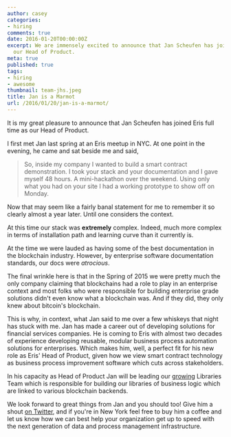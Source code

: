 ```yaml
---
author: casey
categories:
- hiring
comments: true
date: 2016-01-20T00:00:00Z
excerpt: We are immensely excited to announce that Jan Scheufen has joined Eris as
  our Head of Product.
meta: true
published: true
tags:
- hiring
- awesome
thumbnail: team-jhs.jpeg
title: Jan is a Marmot
url: /2016/01/20/jan-is-a-marmot/
---
```


It is my great pleasure to announce that Jan Scheufen has joined Eris full time as our Head of Product.

I first met Jan last spring at an Eris meetup in NYC. At one point in the evening, he came and sat beside me and said,

> So, inside my company I wanted to build a smart contract demonstration. I took your stack and your documentation and I gave myself 48 hours. A mini-hackathon over the weekend. Using only what you had on your site I had a working prototype to show off on Monday.

Now that may seem like a fairly banal statement for me to remember it so clearly almost a year later. Until one considers the context.

At this time our stack was **extremely** complex. Indeed, much more complex in terms of installation path and learning curve than it currently is.

At the time we were lauded as having some of the best documentation in the blockchain industry. However, by enterprise software documentation standards, our docs were *atrocious*.

The final wrinkle here is that in the Spring of 2015 we were pretty much the only company claiming that blockchains had a role to play in an enterprise context and most folks who were responsible for building enterprise grade solutions didn't even know what a blockchain was. And if they did, they only knew about bitcoin's blockchain.

This is why, in context, what Jan said to me over a few whiskeys that night has stuck with me. Jan has made a career out of developing solutions for financial services companies. He is coming to Eris with almost two decades of experience developing reusable, modular business process automation solutions for enterprises. Which makes him, well, a perfect fit for his new role as Eris' Head of Product, given how we view smart contract technology as business process improvement software which cuts across stakeholders.

In his capacity as Head of Product Jan will be leading our [growing](https://erisindustries.com/about/jobs/) Libraries Team which is responsible for building our libraries of business logic which are linked to various blockchain backends.

We look forward to great things from Jan and you should too! Give him a shout [on Twitter](https://twitter.com/jhscheufen), and if you're in New York feel free to buy him a coffee and let us know how we can best help your organization get up to speed with the next generation of data and process management infrastructure.
